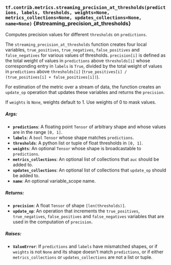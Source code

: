 ### `tf.contrib.metrics.streaming_precision_at_thresholds(predictions, labels, thresholds, weights=None, metrics_collections=None, updates_collections=None, name=None)` {#streaming_precision_at_thresholds}

Computes precision values for different `thresholds` on `predictions`.

The `streaming_precision_at_thresholds` function creates four local variables,
`true_positives`, `true_negatives`, `false_positives` and `false_negatives`
for various values of thresholds. `precision[i]` is defined as the total
weight of values in `predictions` above `thresholds[i]` whose corresponding
entry in `labels` is `True`, divided by the total weight of values in
`predictions` above `thresholds[i]` (`true_positives[i] / (true_positives[i] +
false_positives[i])`).

For estimation of the metric over a stream of data, the function creates an
`update_op` operation that updates these variables and returns the
`precision`.

If `weights` is `None`, weights default to 1. Use weights of 0 to mask values.

##### Args:


*  <b>`predictions`</b>: A floating point `Tensor` of arbitrary shape and whose values
    are in the range `[0, 1]`.
*  <b>`labels`</b>: A `bool` `Tensor` whose shape matches `predictions`.
*  <b>`thresholds`</b>: A python list or tuple of float thresholds in `[0, 1]`.
*  <b>`weights`</b>: An optional `Tensor` whose shape is broadcastable to `predictions`.
*  <b>`metrics_collections`</b>: An optional list of collections that `auc` should be
    added to.
*  <b>`updates_collections`</b>: An optional list of collections that `update_op` should
    be added to.
*  <b>`name`</b>: An optional variable_scope name.

##### Returns:


*  <b>`precision`</b>: A float `Tensor` of shape `[len(thresholds)]`.
*  <b>`update_op`</b>: An operation that increments the `true_positives`,
    `true_negatives`, `false_positives` and `false_negatives` variables that
    are used in the computation of `precision`.

##### Raises:


*  <b>`ValueError`</b>: If `predictions` and `labels` have mismatched shapes, or if
    `weights` is not `None` and its shape doesn't match `predictions`, or if
    either `metrics_collections` or `updates_collections` are not a list or
    tuple.

